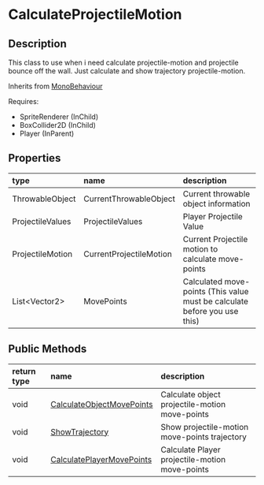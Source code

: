 # CalculateProjectileMotion

## Description

This class to use when i need calculate projectile-motion and projectile bounce off the wall.
Just calculate and show trajectory projectile-motion.

Inherits from [MonoBehaviour](https://docs.unity3d.com/ScriptReference/MonoBehaviour.html)

Requires:
- SpriteRenderer (InChild)
- BoxCollider2D (InChild)
- Player (InParent)

## Properties

| type | name | description |
| :--- | :--- | :--- |
| ThrowableObject | CurrentThrowableObject | Current throwable object information |
| ProjectileValues| ProjectileValues | Player Projectile Value |
| ProjectileMotion | CurrentProjectileMotion | Current Projectile motion to calculate move-points |
| List&lt;Vector2&gt; | MovePoints | Calculated move-points (This value must be calculate before you use this) |

## Public Methods

| return type | name | description |
| :--- | :--- | :--- |
| void | [CalculateObjectMovePoints](CalculateObjectMovePoints.md) | Calculate object projectile-motion move-points |
| void | [ShowTrajectory](ShowTrajectory.md) | Show projectile-motion move-points trajectory |
| void | [CalculatePlayerMovePoints](CalculatePlayerMovePoints.md) | Calculate Player projectile-motion move-points |